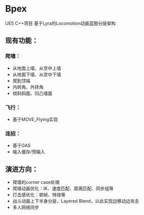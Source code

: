 # Bpex

UE5 C++项目 基于Lyra的Locomotion动画蓝图分层架构

## 现有功能：
### 爬墙：
- 从地面上墙、从空中上墙
- 从地面下墙、从空中下墙
- 爬到顶端
- 内转角、外转角
- 倾斜斜面、凹凸墙面
  
### 飞行：
- 基于MOVE_Flying实现

### 连招：
- 基于GAS
- 输入缓存/预输入

## 演进方向：
- 爬墙的corner case处理
- 爬墙动画优化：IK、速度匹配、距离匹配、同步组等
- 打击感优化：顿帧、特效等
- 战斗动画上下半身分层，Layered Blend，以此实现边移动边攻击
- 多人网络同步
